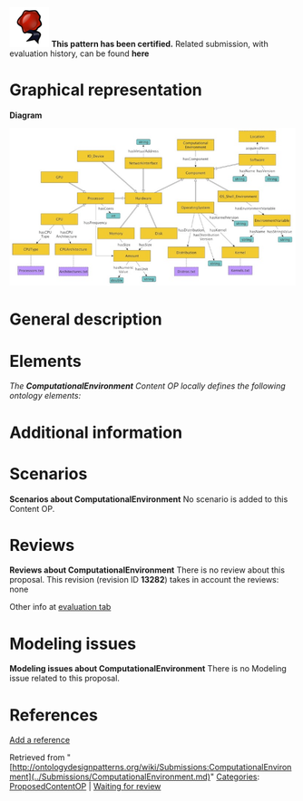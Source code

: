 [![](../images/thumb/b/b5/Certified.png/70px-Certified.png)](../Image/Certified.png.md "Certified.png") __This pattern has been certified.__
Related submission, with evaluation history, can be found __here__





#  Graphical representation


__Diagram__




[![Image:ComputationalEnvironment.jpeg](../images/8/8d/ComputationalEnvironment.jpeg)](../Image/ComputationalEnvironment.jpeg.md "Image:ComputationalEnvironment.jpeg")




#  General description


  




#  Elements


_The __ComputationalEnvironment__ Content OP locally defines the following ontology elements:_



#  Additional information


#  Scenarios



__Scenarios about ComputationalEnvironment__
No scenario is added to this Content OP.




#  Reviews



__Reviews about ComputationalEnvironment__
There is no review about this proposal.
This revision (revision ID __13282__) takes in account the reviews: none


Other info at [evaluation tab](http://ontologydesignpatterns.org/wiki/index.php?title=Submissions:ComputationalEnvironment&action=evaluation "http://ontologydesignpatterns.org/wiki/index.php?title=Submissions:ComputationalEnvironment&action=evaluation")




  




#  Modeling issues



__Modeling issues about ComputationalEnvironment__
There is no Modeling issue related to this proposal.




  




#  References


[Add a reference](index.php@title=Odp%253AAdd_reference&subject=../Submissions/ComputationalEnvironment.md "http://ontologydesignpatterns.org/wiki/index.php?title=Odp:Add_reference&subject=Submissions%3AComputationalEnvironment")


  






Retrieved from "[http://ontologydesignpatterns.org/wiki/Submissions:ComputationalEnvironment](../Submissions/ComputationalEnvironment.md)"
 [Categories](http://ontologydesignpatterns.org/wiki/Special:Categories "Special:Categories"): [ProposedContentOP](../Category/ProposedContentOP.md "Category:ProposedContentOP") | [Waiting for review](../Category/Waiting_for_review.md "Category:Waiting for review")